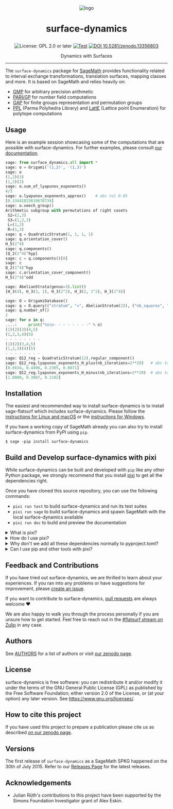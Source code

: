 <p align="center">
    <img alt="logo" src="https://user-images.githubusercontent.com/373765/255104540-451305f4-42e4-4c16-aee1-b38a0e6d41ad.svg">
</p>

<h1><p align="center">surface-dynamics</p></h1>

<p align="center">
  <img src="https://img.shields.io/badge/License-GPL_2.0_or_later-blue.svg" alt="License: GPL 2.0 or later">
  <a href="https://github.com/flatsurf/surface-dynamics/actions/workflows/test.yml"><img src="https://github.com/flatsurf/surface-dynamics/actions/workflows/test.yml/badge.svg" alt="Test"></a>
  <a href="https://doi.org/10.5281/zenodo.13356803"><img src="https://zenodo.org/badge/DOI/10.5281/zenodo.13356803.svg" alt="DOI 10.5281/zenodo.13356803"></a>
</p>

<p align="center">Dynamics with Surfaces</p>
<hr>

The ``surface-dynamics`` package for [SageMath](https://www.sagemath.org)
provides functionality related to interval exchange transformations,
translation surfaces, mapping classes and more. It is based on SageMath and
relies heavily on:

* [GMP](https://gmplib.org/) for arbitrary precision arithmetic
* [PARI/GP](https://pari.math.u-bordeaux.fr/) for number field computations
* [GAP](https://www.gap-system.org/) for finite groups representation and permutation groups
* [PPL](https://www.bugseng.com/ppl) (Parma Polyhedra Library) and
  [LattE](https://www.math.ucdavis.edu/~latte/) (Lattice point Enumeration) for
  polytope computations

## Usage

Here is an example session showcasing some of the computations that are
possible with surface-dynamics. For further examples, please consult [our
documentation](https://flatsurf.github.io/surface-dynamics/).

```python
sage: from surface_dynamics.all import *
sage: o = Origami('(1,2)', '(1,3)')
sage: o
(1,2)(3)
(1,3)(2)
sage: o.sum_of_lyapunov_exponents()
4/3
sage: o.lyapunov_exponents_approx()    # abs tol 0.05
[0.33441823619678734]
sage: o.veech_group()
Arithmetic subgroup with permutations of right cosets
 S2=(2,3)
 S3=(1,2,3)
 L=(1,2)
 R=(1,3)
sage: q = QuadraticStratum(1, 1, 1, 1)
sage: q.orientation_cover()
H_5(2^4)
sage: q.components()
[Q_2(1^4)^hyp]
sage: c = q.components()[0]
sage: c
Q_2(1^4)^hyp
sage: c.orientation_cover_component()
H_5(2^4)^odd

sage: AbelianStrata(genus=3).list()
[H_3(4), H_3(3, 1), H_3(2^2), H_3(2, 1^2), H_3(1^4)]

sage: O = OrigamiDatabase()
sage: q = O.query(("stratum", "=", AbelianStratum(2)), ("nb_squares", "=", 5))
sage: q.number_of()
2
sage: for o in q:
....:     print("%s\n- - - - - - - -" % o)
(1)(2)(3)(4,5)
(1,2,3,4)(5)
- - - - - - - -
(1)(2)(3,4,5)
(1,2,3)(4)(5)
- - - - - - - -
sage: Q12_reg = QuadraticStratum(12).regular_component()
sage: Q12_reg.lyapunov_exponents_H_plus(nb_iterations=2**20)   # abs tol 0.05
[0.6634, 0.4496, 0.2305, 0.0871]
sage: Q12_reg.lyapunov_exponents_H_minus(nb_iterations=2**20)  # abs tol 0.05
[1.0000, 0.3087, 0.1192]
```

## Installation

The easiest and recommended way to install surface-dynamics is to install
sage-flatsurf which includes surface-dynamics. Please follow the [instructions
for Linux and
macOS](https://flatsurf.github.io/sage-flatsurf/install.html#install-with-the-pixi-tarball)
or the [instructions for
Windows](https://flatsurf.github.io/sage-flatsurf/install.html#install-with-the-windows-installer).

If you have a working copy of SageMath already you can also try to install
surface-dynamics from PyPI using `pip`.

    $ sage -pip install surface-dynamics

## Build and Develop surface-dynamics with pixi

While surface-dynamics can be built and developed with `pip` like any other
Python package, we strongly recommend that you install [pixi](https://pixi.sh)
to get all the dependencies right.

Once you have cloned this source repository, you can use the following commands:

* `pixi run test` to build surface-dynamics and run its test suites
* `pixi run sage` to build surface-dynamics and spawn SageMath with the local surface-dynamics available
* `pixi run doc` to build and preview the documentation

<details>
<summary>What is pixi?</summary>

pixi is a tool for developers based on
[conda](https://en.wikipedia.org/wiki/Conda_(package_manager)) &
[conda-forge](https://conda-forge.org) so that we can all use the same
workflows in the same defined environments.

pixi allows us to ship a very opinionated setup to developers, namely a number
of opinionated scripts with corresponding tested (and opinionated)
dependencies.

This makes the whole development experience much more reliable and
reproducible, e.g., the CI on GitHub Pull Requests runs with the exact same
setup, so if something fails there, you can just run the CI command to
hopefully get exactly the same behavior locally.
</details>

<details>
<summary>How do I use pixi?</summary>

If you have not used pixi before, the most relevant pixi command is:

```sh
pixi run TASK
```

Run `pixi task list` to see the available tasks.

All tasks are defined in the `pyproject.toml` file and most are used somewhere in
our GitHub Continuous Integration setup, see .github/workflows/.
</details>

<details>
<summary>Why don't we add all these dependencies normally to pyproject.toml?</summary>

The dependency handling that Python provides when it comes to binary
dependencies is not very robust. At the moment, pixi/conda solve this problem
in a much better way.
</details>

<details>
<summary>Can I use pip and other tools with pixi?</summary>

More experienced developers may not want to use the provided tasks. You can
also just use the curated list of dependencies that pixi provides and drop into
a shell with these dependencies installed. For example, to run the doctests
directly, you could:

```sh
pixi shell -e dev
pip install -e .
sage -tp surface_dynamics
```
</details>

## Feedback and Contributions

If you have tried out surface-dynamics, we are thrilled to learn about your
experiences. If you ran into any problems or have suggestions for improvement,
please [create an issue](https://github.com/flatsurf/surface-dynamics/issues).

If you want to contribute to surface-dynamics, [pull
requests](https://github.com/flatsurf/surface-dynamics/pulls) are always
welcome :heart:

We are also happy to walk you through the process personally if you are unsure
how to get started. Feel free to reach out in the [#flatsurf stream on
Zulip](https://sagemath.zulipchat.com/#narrow/channel/271193-flatsurf) in any
case.

## Authors

See [AUTHORS](./AUTHORS) for a list of authors or visit [our zenodo
page](https://zenodo.org/badge/latestdoi/347440823).

## License

surface-dynamics is free software: you can redistribute it and/or modify it
under the terms of the GNU General Public License (GPL) as published by the
Free Software Foundation; either version 2.0 of the License, or (at your
option) any later version. See https://www.gnu.org/licenses/.

## How to cite this project

If you have used this project to prepare a publication please cite us as
described [on our zenodo page](https://zenodo.org/badge/latestdoi/347440823).

## Versions

The first release of ``surface-dynamics`` as a SageMath SPKG happened on the
30th of July 2015. Refer to our [Releases
Page](https://github.com/flatsurf/surface-dynamics/releases) for the latest
releases.

## Acknowledgements

* Julian Rüth's contributions to this project have been supported by the Simons
  Foundation Investigator grant of Alex Eskin.
